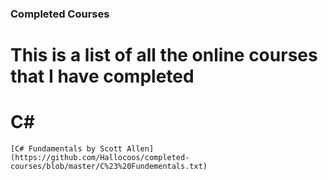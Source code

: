 ### **Completed Courses**
# This is a list of all the online courses that I have completed

# C#
    [C# Fundamentals by Scott Allen](https://github.com/Hallocoos/completed-courses/blob/master/C%23%20Fundementals.txt)
